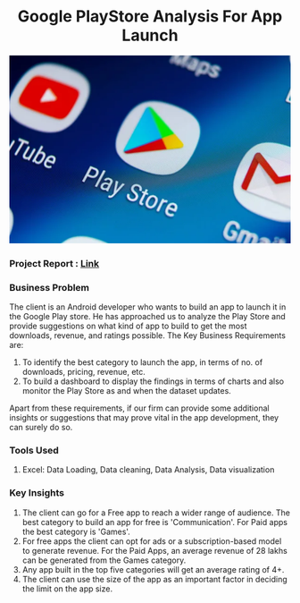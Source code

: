 <h1 align="center">Google PlayStore Analysis For App Launch </h1>


<img width="1000" src="https://github.com/Mangeshgp14/Google-Play-Store-Analysis-for-App-Launch/blob/main/play%20store%20image.jpg" >

<h3>Project Report : <a href="https://docs.google.com/document/d/15R2gVNfvrTDTB8MAAl-fluS0dZMA2ICozahgapz1guE/edit?usp=sharing">Link</a></h3>

<h3>Business Problem</h3>
<p>
The client is an Android developer who wants to build an app to launch it in the Google Play store. 
He has approached us to analyze the Play Store and provide suggestions on what kind of app to build to get the most downloads, revenue, and ratings possible.
The Key Business Requirements are:
<ol>
   <li> To identify the best category to launch the app, in terms of no. of downloads, pricing, revenue, etc.
   </li>
   <li>To build a dashboard to display the findings in terms of charts and also monitor the Play Store as and when the dataset updates.
   </li>
 </ol>
 Apart from these requirements, if our firm can provide some additional insights or suggestions that may prove vital in the app development, they can surely do so.
</p>

<h3>Tools Used</h3>

 <ol>
  <li>
   Excel: Data Loading, Data cleaning, Data Analysis, Data visualization
  </li>
 </ol>
 

<h3>Key Insights</h3>
<ol>
 <li>The client can go for a Free app to reach a wider range of audience. The best category to build an app for free is 'Communication'. For Paid apps the best category is 'Games'.
</li>
 <li>For free apps the client can opt for ads or a subscription-based model to generate revenue. For the Paid Apps, an average revenue of 28 lakhs can be generated from the Games category.
 </li>
 <li>Any app built in the top five categories will get an average rating of 4+.
 </li>
 <li>The client can use the size of the app as an important factor in deciding the limit on the app size.
 </li>
</ol>
